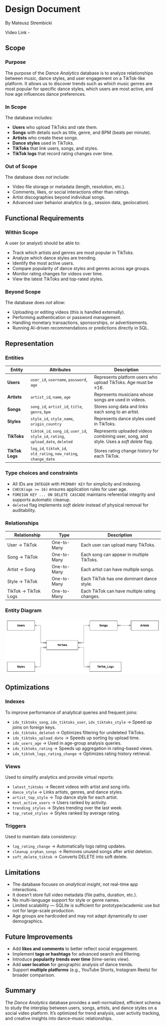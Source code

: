 # Design Document

By Mateusz Strembicki

Video Link - 

## Scope

### Purpose
The purpose of the *Dance Analytics* database is to analyze relationships between music, dance styles, and user engagement on a TikTok-like platform.
It allows us to discover trends such as which music genres are most popular for specific dance styles, which users are most active, and how age influences dance preferences.

### In Scope
The database includes:
- **Users** who upload TikToks and rate them.
- **Songs** with details such as title, genre, and BPM (beats per minute).
- **Artists** who create these songs.
- **Dance styles** used in TikToks.
- **TikToks** that link users, songs, and styles.
- **TikTok logs** that record rating changes over time.

### Out of Scope
The database does *not* include:
- Video file storage or metadata (length, resolution, etc.).
- Comments, likes, or social interactions other than ratings.
- Artist discographies beyond individual songs.
- Advanced user behavior analytics (e.g., session data, geolocation).


## Functional Requirements

### Within Scope
A user (or analyst) should be able to:
- Track which artists and genres are most popular in TikToks.
- Analyze which dance styles are trending.
- Identify the most active users.
- Compare popularity of dance styles and genres across age groups.
- Monitor rating changes for videos over time.
- View the latest TikToks and top-rated styles.

### Beyond Scope
The database does *not* allow:
- Uploading or editing videos (this is handled externally).
- Performing authentication or password management.
- Handling monetary transactions, sponsorships, or advertisements.
- Running AI-driven recommendations or predictions directly in SQL.


## Representation

### Entities


| Entity | Attributes | Description |
|---------|-------------|-------------|
| **Users** | `user_id`, `username`, `password`, `age` | Represents platform users who upload TikToks. Age must be ≥16. |
| **Artists** | `artist_id`, `name`, `age` | Represents musicians whose songs are used in videos. |
| **Songs** | `song_id`, `artist_id`, `title`, `genre`, `bpm` | Stores song data and links each song to an artist. |
| **Styles** | `style_id`, `style_name`, `origin_country` | Represents dance styles used in TikToks. |
| **TikToks** | `tiktok_id`, `song_id`, `user_id`, `style_id`, `rating`, `upload_date`, `deleted` | Represents uploaded videos combining user, song, and style. Uses a *soft delete* flag. |
| **TikTok Logs** | `log_id`, `tiktok_id`, `old_rating`, `new_rating`, `change_date` | Stores rating change history for each TikTok. |

### Type choices and constraints
- All IDs are `INTEGER` with `PRIMARY KEY` for simplicity and indexing.
- `CHECK(age >= 16)` ensures application rules for user age.
- `FOREIGN KEY ... ON DELETE CASCADE` maintains referential integrity and supports automatic cleanup.
- `deleted` flag implements *soft delete* instead of physical removal for auditability.


### Relationships

| Relationship | Type | Description |
|---------------|------|-------------|
| User → TikTok | One-to-Many | Each user can upload many TikToks. |
| Song → TikTok | One-to-Many | Each song can appear in multiple TikToks. |
| Artist → Song | One-to-Many | Each artist can have multiple songs. |
| Style → TikTok | One-to-Many | Each TikTok has one dominant dance style. |
| TikTok → TikTok Logs | One-to-Many | Each TikTok can have multiple rating changes. |

### Entity Diagram
![IMAGE TITLE](CS50_diagram.png)

## Optimizations

### Indexes
To improve performance of analytical queries and frequent joins:
- `idx_tiktoks_song`, `idx_tiktoks_user`, `idx_tiktoks_style` → Speed up joins on foreign keys.
- `idx_tiktoks_deleted` → Optimizes filtering for undeleted TikToks.
- `idx_tiktoks_upload_date` → Speeds up sorting by upload time.
- `idx_users_age` → Used in age-group analysis queries.
- `idx_tiktoks_rating` → Speeds up aggregation in rating-based views.
- `idx_tiktok_logs_rating_change` → Optimizes rating history retrieval.

### Views
Used to simplify analytics and provide virtual reports:
- `latest_tiktoks` → Recent videos with artist and song info.
- `dance_style` → Links artists, genres, and dance styles.
- `artist_top_style` → Top dance style for each artist.
- `most_active_users` → Users ranked by activity.
- `trending_styles` → Styles trending over the last week.
- `top_rated_styles` → Styles ranked by average rating.

### Triggers
Used to maintain data consistency:
- `log_rating_change` → Automatically logs rating updates.
- `cleanup_orphan_songs` → Removes unused songs after artist deletion.
- `soft_delete_tiktok` → Converts DELETE into soft delete.


## Limitations

- The database focuses on *analytical insight*, not real-time app interactions.
- It doesn’t store full video metadata (file paths, duration, etc.).
- No multi-language support for style or genre names.
- Limited scalability — SQLite is sufficient for prototype/academic use but not for large-scale production.
- Age groups are hardcoded and may not adapt dynamically to user demographics.


## Future Improvements

- Add **likes and comments** to better reflect social engagement.
- Implement **tags or hashtags** for advanced search and filtering.
- Introduce **popularity trends over time** (time-series view).
- Add **user location** for geographic analysis of dance trends.
- Support **multiple platforms** (e.g., YouTube Shorts, Instagram Reels) for broader comparison.


## Summary
The *Dance Analytics* database provides a well-normalized, efficient schema to study the interplay between users, songs, artists, and dance styles on a social video platform.
It’s optimized for trend analysis, user activity tracking, and creative insights into dance–music relationships.
